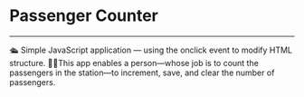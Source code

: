 # Passenger Counter
---

🛳️ Simple JavaScript application — using the onclick event to modify HTML structure. 
🚶‍♂️This app enables a person—whose job is to count the passengers in the station—to increment, save, and clear the number of passengers.
